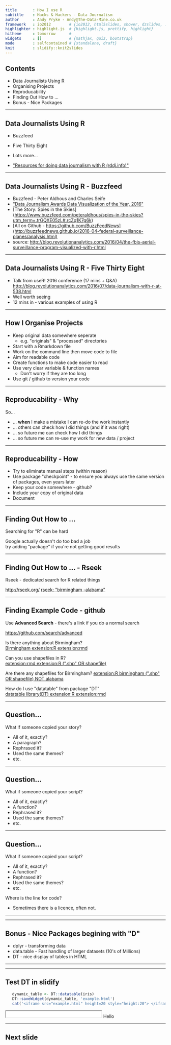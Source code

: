 ```yaml
---
title       : How I use R
subtitle    : Hacks & Hackers - Data Journalism
author      : Andy Pryke - Andy@The-Data-Mine.co.uk
framework   : io2012        # {io2012, html5slides, shower, dzslides, ...}
highlighter : highlight.js  # {highlight.js, prettify, highlight}
hitheme     : tomorrow      # 
widgets     : []            # {mathjax, quiz, bootstrap}
mode        : selfcontained # {standalone, draft}
knit        : slidify::knit2slides
---
```


<style>
.title-slide {
  background-color: #FFFFFF; 
}
</style>

## Contents

   * Data Journalists Using R
   * Organising Projects
   * Reproducability
   * Finding Out How to ...
   * Bonus - Nice Packages

--- 

## Data Journalists Using R	
   * Buzzfeed
   * Five Thirty Eight
   * Lots more...
   
   * ["Resources for doing data journalism with R (rddj.info)"](http://rddj.info/)

--- 

## Data Journalists Using R - Buzzfeed
   * Buzzfeed - Peter Aldhous and Charles Seife 
   * ["Data Journalism Awards Data Visualization of the Year, 2016"](http://www.globaleditorsnetwork.org/programmes/data-journalism-awards/)
   * [The Story: Spies in the Skies] (https://www.buzzfeed.com/peteraldhous/spies-in-the-skies?utm_term=.trGQXE05zL#.rcZq1K7g6k)
   * [All on Github - https://github.com/BuzzFeedNews](http://buzzfeednews.github.io/2016-04-federal-surveillance-planes/analysis.html)
   * source: http://blog.revolutionanalytics.com/2016/04/the-fbis-aerial-surveillance-program-visualized-with-r.html

--- 

## Data Journalists Using R - Five Thirty Eight

   * Talk from useR! 2016 conference (17 mins + Q&A)  
http://blog.revolutionanalytics.com/2016/07/data-journalism-with-r-at-538.html
   * Well worth seeing
   * 12 mins in - various examples of using R

--- 

## How I Organise Projects
   * Keep original data somewhere seperate 
      * e.g. "originals" & "processed" directories
   * Start with a Rmarkdown file
   * Work on the command line then move code to file
   * Aim for readable code
   * Create functions to make code easier to read
   * Use very clear variable & function names
      * Don't worry if they are too long
   * Use git / github to version your code

---

## Reproducability - Why

So...
   * ... **when** I make a mistake I can re-do the work instantly
   * ... others can check how I did things (and if it was right)
   * ... so future me can check how I did things
   * ... so future me can re-use my work for new data / project
   

---

## Reproducability - How

   * Try to eliminate manual steps (within reason)
   * Use package "checkpoint" - to ensure you always use the same version of packages, even years later
   * Keep your code somewhere - github?
   * Include your copy of original data
   * Document


---

## Finding Out How to ...
Searching for "R" can be hard

Google actually doesn't do too bad a job  
try adding "package" if you're not getting good results


---

## Finding Out How to ... - Rseek
Rseek - dedicated search for R related things

http://rseek.org/
[rseek: "birmingham -alabama"](http://rseek.org/?q=birmingham+-alabama)


---

## Finding Example Code - github

Use **Advanced Search** - there's a link if you do a normal search

https://github.com/search/advanced

Is there anything about Birmingham?  
[Birmingham extension:R extension:rmd](https://github.com/search?utf8=%E2%9C%93&q=Birmingham+extension%3AR+extension%3Armd&type=Code&ref=searchresults)

Can you use shapefiles in R?  
[extension:rmd extension:R  (".shp" OR shapefile)](https://github.com/search?utf8=%E2%9C%93&q=extension%3Armd+extension%3AR++%28%22.shp%22+OR+shapefile%29+&type=Code&ref=searchresults)

Are there any shapefiles for Birmingham?
[extension:R birmingham (".shp" OR shapefile) NOT alabama](https://github.com/search?utf8=%E2%9C%93&q=extension%3AR+birmingham+%28%22.shp%22+OR+shapefile%29+NOT+alabama&type=Code&ref=searchresults)

How do I use "datatable" from package "DT"  
[datatable library(DT) extension:R extension:rmd](https://github.com/search?utf8=%E2%9C%93&q=datatable+library%28DT%29+extension%3AR+extension%3Armd&type=Code&ref=searchresults)


---

## Question...

What if someone copied your story?
 * All of it, exactly?
 * A paragraph?
 * Rephrased it?
 * Used the same themes?
 * etc.

---

## Question...

What if someone copied your script?
 * All of it, exactly?
 * A function?
 * Rephrased it?
 * Used the same themes?
 * etc.

---

## Question...

What if someone copied your script?
 * All of it, exactly?
 * A function?
 * Rephrased it?
 * Used the same themes?
 * etc.

Where is the line for code?
 - Sometimes there is a licence, often not.

---


---

## Bonus - Nice Packages begining with "D"
   * dplyr - transforming data
   * data.table - Fast handling of larger datasets (10's of Millions)
   * DT - nice display of tables in HTML

---

---

## Test DT in slidify


```r
   dynamic_table <- DT::datatable(iris)
   DT::saveWidget(dynamic_table, 'example.html')
   cat('<iframe src="example.html" height=20 style="height:20"> </iframe>')
```

<iframe src="example.html" height=20 style="height:20"> </iframe>
Hello

---

## Next slide
